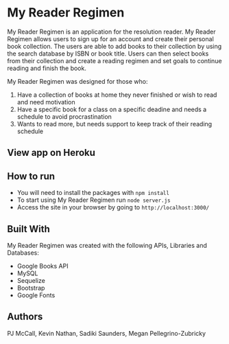 # My Reader Regimen

My Reader Regimen is an application for the resolution reader. My Reader Regimen allows users to sign up for an account and create their personal book collection. The users are able to add books to their collection by using the search database by ISBN or book title. Users can then select books from their collection and create a reading regimen and set goals to continue reading and finish the book.

My Reader Regimen was designed for those who:
1. Have a collection of books at home they never finished or wish to read and need motivation
2. Have a specific book for a class on a specific deadine and needs a schedule to avoid procrastination
3. Wants to read more, but needs support to keep track of their reading schedule

## View app on Heroku

## How to run
- You will need to install the packages with `npm install`
- To start using My Reader Regimen run `node server.js`
- Access the site in your browser by going to `http://localhost:3000/`


## Built With
My Reader Regimen was created with the following APIs, Libraries and Databases:
- Google Books API
- MySQL
- Sequelize
- Bootstrap
- Google Fonts

## Authors
PJ McCall, Kevin Nathan, Sadiki Saunders, Megan Pellegrino-Zubricky
